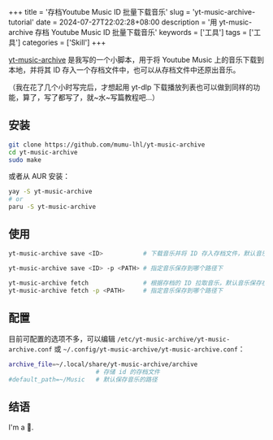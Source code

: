 +++
title = '存档Youtube Music ID 批量下载音乐'
slug = 'yt-music-archive-tutorial'
date = 2024-07-27T22:02:28+08:00
description = '用 yt-music-archive 存档 Youtube Music ID 批量下载音乐'
keywords = ['工具']
tags = ['工具']
categories = ['Skill']
+++

[yt-music-archive](https://github.com/mumu-lhl/yt-music-archive) 是我写的一个小脚本，用于将 Youtube Music 上的音乐下载到本地，并将其 ID 存入一个存档文件中，也可以从存档文件中还原出音乐。

（我在花了几个小时写完后，才想起用 yt-dlp 下载播放列表也可以做到同样的功能，算了，写了都写了，就~水~写篇教程吧...）

## 安装

```sh
git clone https://github.com/mumu-lhl/yt-music-archive
cd yt-music-archive
sudo make
```

或者从 AUR 安装：

```sh
yay -S yt-music-archive
# or
paru -S yt-music-archive
```

## 使用

```sh
yt-music-archive save <ID>           # 下载音乐并将 ID 存入存档文件，默认音乐保存在 ~/Music

yt-music-archive save <ID> -p <PATH> # 指定音乐保存到哪个路径下

yt-music-archive fetch               # 根据存档的 ID 拉取音乐，默认音乐保存在 ~/Music
yt-music-archive fetch -p <PATH>     # 指定音乐保存到哪个路径下
```

## 配置

目前可配置的选项不多，可以编辑 `/etc/yt-music-archive/yt-music-archive.conf` 或 `~/.config/yt-music-archive/yt-music-archive.conf`：

```sh
archive_file=~/.local/share/yt-music-archive/archive 
                        # 存储 id 的存档文件
#default_path=~/Music   # 默认保存音乐的路径
```

## 结语

I'm a 🤡.

